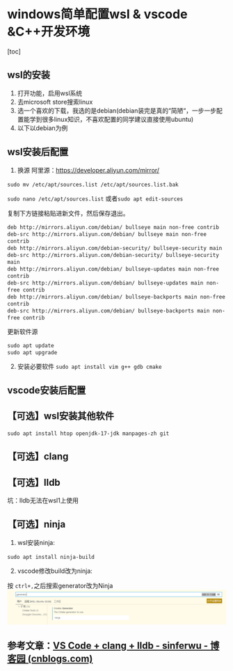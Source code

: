 # windows简单配置wsl & vscode &C++开发环境

[toc]

## wsl的安装

1. 打开功能，启用wsl系统
2. 去microsoft store搜索linux
3. 选一个喜欢的下载，我选的是debian(debian装完是真的“简陋“，一步一步配置能学到很多linux知识，不喜欢配置的同学建议直接使用ubuntu)
4. 以下以debian为例

## wsl安装后配置

1. 换源
阿里源：<https://developer.aliyun.com/mirror/>

`sudo mv /etc/apt/sources.list /etc/apt/sources.list.bak`

`sudo nano /etc/apt/sources.list`
或者`sudo apt edit-sources`

复制下方链接粘贴进新文件，然后保存退出。

```
deb http://mirrors.aliyun.com/debian/ bullseye main non-free contrib
deb-src http://mirrors.aliyun.com/debian/ bullseye main non-free contrib
deb http://mirrors.aliyun.com/debian-security/ bullseye-security main
deb-src http://mirrors.aliyun.com/debian-security/ bullseye-security main
deb http://mirrors.aliyun.com/debian/ bullseye-updates main non-free contrib
deb-src http://mirrors.aliyun.com/debian/ bullseye-updates main non-free contrib
deb http://mirrors.aliyun.com/debian/ bullseye-backports main non-free contrib
deb-src http://mirrors.aliyun.com/debian/ bullseye-backports main non-free contrib
```
更新软件源
```
sudo apt update
sudo apt upgrade
```

2. 安装必要软件 `sudo apt install vim g++ gdb cmake`

## vscode安装后配置

## 【可选】wsl安装其他软件

```
sudo apt install htop openjdk-17-jdk manpages-zh git 
```

## 【可选】clang

## 【可选】lldb

坑：lldb无法在wsl1上使用

## 【可选】ninja

1. wsl安装ninja:

``sudo apt install ninja-build``

2. vscode修改build改为ninja:

按 `ctrl+,`之后搜索generator改为Ninja![1646545561557.png](image/environment/ninja.png)

## 参考文章：[VS Code + clang + lldb - sinferwu - 博客园 (cnblogs.com)](https://www.cnblogs.com/sinferwu/p/15353427.html)
